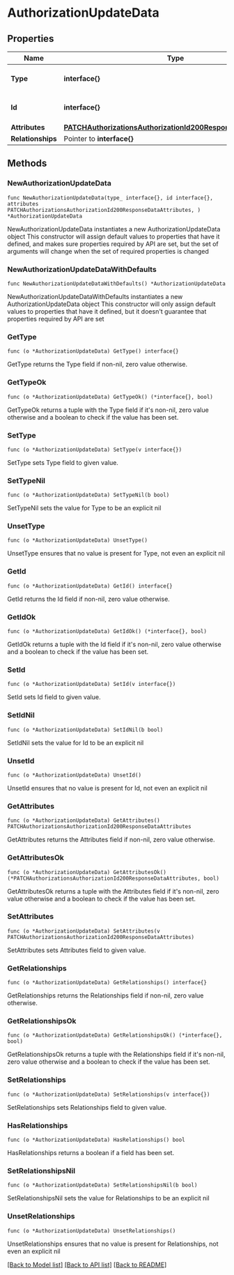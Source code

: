 # AuthorizationUpdateData

## Properties

Name | Type | Description | Notes
------------ | ------------- | ------------- | -------------
**Type** | **interface{}** | The resource&#39;s type | 
**Id** | **interface{}** | The resource&#39;s id | 
**Attributes** | [**PATCHAuthorizationsAuthorizationId200ResponseDataAttributes**](PATCHAuthorizationsAuthorizationId200ResponseDataAttributes.md) |  | 
**Relationships** | Pointer to **interface{}** |  | [optional] 

## Methods

### NewAuthorizationUpdateData

`func NewAuthorizationUpdateData(type_ interface{}, id interface{}, attributes PATCHAuthorizationsAuthorizationId200ResponseDataAttributes, ) *AuthorizationUpdateData`

NewAuthorizationUpdateData instantiates a new AuthorizationUpdateData object
This constructor will assign default values to properties that have it defined,
and makes sure properties required by API are set, but the set of arguments
will change when the set of required properties is changed

### NewAuthorizationUpdateDataWithDefaults

`func NewAuthorizationUpdateDataWithDefaults() *AuthorizationUpdateData`

NewAuthorizationUpdateDataWithDefaults instantiates a new AuthorizationUpdateData object
This constructor will only assign default values to properties that have it defined,
but it doesn't guarantee that properties required by API are set

### GetType

`func (o *AuthorizationUpdateData) GetType() interface{}`

GetType returns the Type field if non-nil, zero value otherwise.

### GetTypeOk

`func (o *AuthorizationUpdateData) GetTypeOk() (*interface{}, bool)`

GetTypeOk returns a tuple with the Type field if it's non-nil, zero value otherwise
and a boolean to check if the value has been set.

### SetType

`func (o *AuthorizationUpdateData) SetType(v interface{})`

SetType sets Type field to given value.


### SetTypeNil

`func (o *AuthorizationUpdateData) SetTypeNil(b bool)`

 SetTypeNil sets the value for Type to be an explicit nil

### UnsetType
`func (o *AuthorizationUpdateData) UnsetType()`

UnsetType ensures that no value is present for Type, not even an explicit nil
### GetId

`func (o *AuthorizationUpdateData) GetId() interface{}`

GetId returns the Id field if non-nil, zero value otherwise.

### GetIdOk

`func (o *AuthorizationUpdateData) GetIdOk() (*interface{}, bool)`

GetIdOk returns a tuple with the Id field if it's non-nil, zero value otherwise
and a boolean to check if the value has been set.

### SetId

`func (o *AuthorizationUpdateData) SetId(v interface{})`

SetId sets Id field to given value.


### SetIdNil

`func (o *AuthorizationUpdateData) SetIdNil(b bool)`

 SetIdNil sets the value for Id to be an explicit nil

### UnsetId
`func (o *AuthorizationUpdateData) UnsetId()`

UnsetId ensures that no value is present for Id, not even an explicit nil
### GetAttributes

`func (o *AuthorizationUpdateData) GetAttributes() PATCHAuthorizationsAuthorizationId200ResponseDataAttributes`

GetAttributes returns the Attributes field if non-nil, zero value otherwise.

### GetAttributesOk

`func (o *AuthorizationUpdateData) GetAttributesOk() (*PATCHAuthorizationsAuthorizationId200ResponseDataAttributes, bool)`

GetAttributesOk returns a tuple with the Attributes field if it's non-nil, zero value otherwise
and a boolean to check if the value has been set.

### SetAttributes

`func (o *AuthorizationUpdateData) SetAttributes(v PATCHAuthorizationsAuthorizationId200ResponseDataAttributes)`

SetAttributes sets Attributes field to given value.


### GetRelationships

`func (o *AuthorizationUpdateData) GetRelationships() interface{}`

GetRelationships returns the Relationships field if non-nil, zero value otherwise.

### GetRelationshipsOk

`func (o *AuthorizationUpdateData) GetRelationshipsOk() (*interface{}, bool)`

GetRelationshipsOk returns a tuple with the Relationships field if it's non-nil, zero value otherwise
and a boolean to check if the value has been set.

### SetRelationships

`func (o *AuthorizationUpdateData) SetRelationships(v interface{})`

SetRelationships sets Relationships field to given value.

### HasRelationships

`func (o *AuthorizationUpdateData) HasRelationships() bool`

HasRelationships returns a boolean if a field has been set.

### SetRelationshipsNil

`func (o *AuthorizationUpdateData) SetRelationshipsNil(b bool)`

 SetRelationshipsNil sets the value for Relationships to be an explicit nil

### UnsetRelationships
`func (o *AuthorizationUpdateData) UnsetRelationships()`

UnsetRelationships ensures that no value is present for Relationships, not even an explicit nil

[[Back to Model list]](../README.md#documentation-for-models) [[Back to API list]](../README.md#documentation-for-api-endpoints) [[Back to README]](../README.md)


